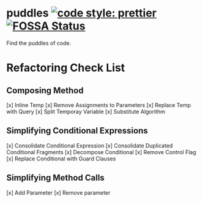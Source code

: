 # puddles [![code style: prettier](https://img.shields.io/badge/code_style-prettier-ff69b4.svg?style=flat-square)](https://github.com/prettier/prettier) [![FOSSA Status](https://app.fossa.io/api/projects/git%2Bgithub.com%2Fsheltonsuen%2Fpuddles.svg?type=shield)](https://app.fossa.io/projects/git%2Bgithub.com%2Fsheltonsuen%2Fpuddles?ref=badge_shield)

Find the puddles of code.

# Refactoring Check List

## Composing Method

[x] Inline Temp
[x] Remove Assignments to Parameters
[x] Replace Temp with Query
[x] Split Temporay Variable
[x] Substitute Algorithm

## Simplifying Conditional Expressions

[x] Consolidate Conditional Expression
[x] Consolidate Duplicated Conditional Fragments
[x] Decompose Conditional
[x] Remove Control Flag
[x] Replace Conditional with Guard Clauses

## Simplifying Method Calls

[x] Add Parameter
[x] Remove parameter
